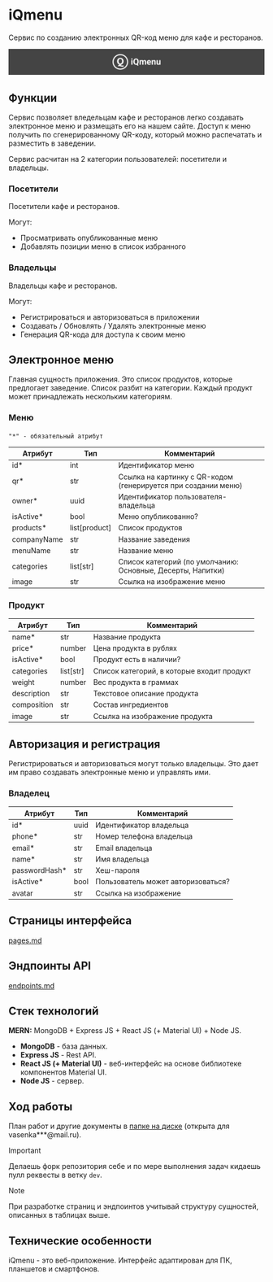 # iQmenu

Сервис по созданию электронных QR-код меню для кафе и ресторанов.

<div align=center>
  <img src="docs/assets/logo-line.svg" />
</div>

## Функции

Сервис позволяет вледельцам кафе и ресторанов легко создавать электронное меню и размещать его на нашем сайте. Доступ к меню получить по сгенерированному QR-коду, который можно распечатать и разместить в заведении.

Сервис расчитан на 2 категории пользователей: посетители и владельцы.

### Посетители

Посетители кафе и ресторанов.

Могут:
- Просматривать опубликованные меню
- Добавлять позиции меню в список избранного

### Владельцы

Владельцы кафе и ресторанов.

Могут:
- Регистрироваться и авторизоваться в приложении
- Создавать / Обновлять / Удалять электронные меню
- Генерация QR-кода для доступа к своим меню

## Электронное меню

Главная сущность приложения. Это список продуктов, которые предлогает заведение. Список разбит на категории. Каждый продукт может принадлежать нескольким категориям.

### Меню

`"*" - обязательный атрибут`

Атрибут | Тип | Комментарий
---|---|---
id* | int | Идентификатор меню
qr* | str | Ссылка на картинку с QR-кодом (генерируется при создании меню)
owner* | uuid | Идентификатор пользователя-владельца
isActive* | bool | Меню опубликованно?
products* | list[product] | Список продуктов
companyName | str | Название заведения
menuName | str | Название меню
categories | list[str] | Список категорий (по умолчанию: Основные, Десерты, Напитки)
image | str | Ссылка на изображение меню

### Продукт

Атрибут | Тип | Комментарий
---|---|---
name* | str | Название продукта
price* | number | Цена продукта в рублях
isActive* | bool | Продукт есть в наличии?
categories | list[str] | Список категорий, в которые входит продукт
weight | number | Вес продукта в граммах
description | str | Текстовое описание продукта
composition | str | Состав ингредиентов
image | str | Ссылка на изображение продукта

## Авторизация и регистрация

Регистрироваться и авторизоваться могут только владельцы. Это дает им право создавать электронные меню и управлять ими.

### Владелец

Атрибут | Тип | Комментарий
---|---|---
id* | uuid | Идентификатор владельца
phone* | str | Номер телефона владельца
email* | str | Email владельца
name* | str | Имя владельца
passwordHash* | str | Хеш-пароля
isActive* | bool | Пользователь может авторизоваться?
avatar | str | Ссылка на изображение

## Страницы интерфейса

[pages.md](/docs/pages.md)

## Эндпоинты API

[endpoints.md](/docs/endpoints.md)

## Стек технологий

**MERN:** MongoDB + Express JS + React JS (+ Material UI) + Node JS.

- **MongoDB** - база данных.
- **Express JS** - Rest API.
- **React JS (+ Material UI)** - веб-интерфейс на основе библиотеке компонентов Material UI.
- **Node JS** - сервер.

## Ход работы

План работ и другие документы в [папке на диске](https://drive.google.com/drive/folders/1uhOXl5HWSEQCH_ULBHB0_cz0Zdm2dqIZ?usp=sharing) (открыта для vasenka***@mail.ru).

> [!IMPORTANT]
> Делаешь форк репозитория себе и по мере выполнения задач кидаешь пулл реквесты в ветку `dev`.

> [!NOTE]
> При разработке страниц и эндпоинтов учитывай структуру сущностей, описанных в таблицах выше.

## Технические особенности

iQmenu - это веб-приложение. Интерфейс адаптирован для ПК, планшетов и смартфонов.